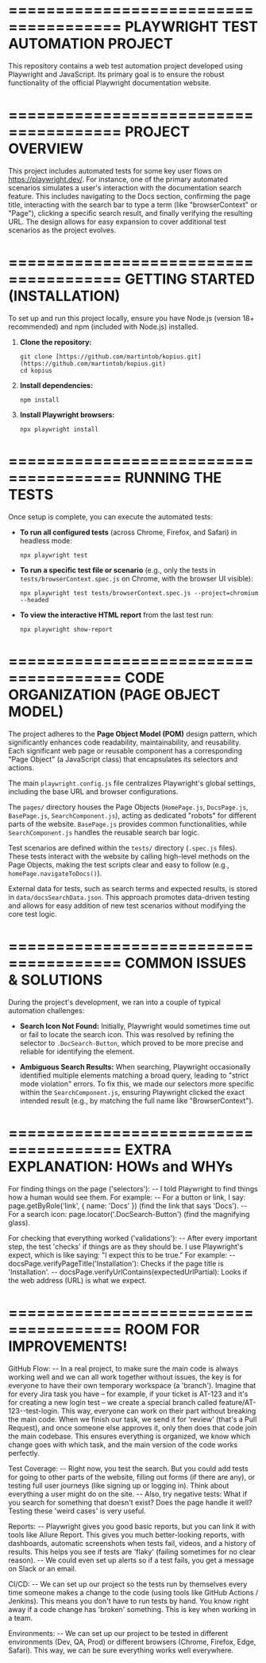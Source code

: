 ======================================
PLAYWRIGHT TEST AUTOMATION PROJECT
======================================

This repository contains a web test automation project developed using Playwright and JavaScript. Its primary goal is to ensure the robust functionality of the official Playwright documentation website.



======================================
PROJECT OVERVIEW 
======================================

This project includes automated tests for some key user flows on https://playwright.dev/. For instance, one of the primary automated scenarios simulates a user's interaction with the documentation search feature. This includes navigating to the Docs section, confirming the page title, interacting with the search bar to type a term (like "browserContext" or "Page"), clicking a specific search result, and finally verifying the resulting URL. The design allows for easy expansion to cover additional test scenarios as the project evolves.

======================================
GETTING STARTED (INSTALLATION)
======================================

To set up and run this project locally, ensure you have Node.js (version 18+ recommended) and npm (included with Node.js) installed.

1.  **Clone the repository:**
    ```
    git clone [https://github.com/martintob/kopius.git](https://github.com/martintob/kopius.git)
    cd kopius
    ```

2.  **Install dependencies:**
    ```
    npm install
    ```

3.  **Install Playwright browsers:**
    ```
    npx playwright install
    ```

======================================
RUNNING THE TESTS
======================================

Once setup is complete, you can execute the automated tests:

* **To run all configured tests** (across Chrome, Firefox, and Safari) in headless mode:
    ```
    npx playwright test
    ```

* **To run a specific test file or scenario** (e.g., only the tests in `tests/browserContext.spec.js` on Chrome, with the browser UI visible):
    ```
    npx playwright test tests/browserContext.spec.js --project=chromium --headed
    ```

* **To view the interactive HTML report** from the last test run:
    ```
    npx playwright show-report
    ```

======================================
CODE ORGANIZATION (PAGE OBJECT MODEL)
======================================

The project adheres to the **Page Object Model (POM)** design pattern, which significantly enhances code readability, maintainability, and reusability. Each significant web page or reusable component has a corresponding "Page Object" (a JavaScript class) that encapsulates its selectors and actions.

The main `playwright.config.js` file centralizes Playwright's global settings, including the base URL and browser configurations.

The `pages/` directory houses the Page Objects (`HomePage.js`, `DocsPage.js`, `BasePage.js`, `SearchComponent.js`), acting as dedicated "robots" for different parts of the website. `BasePage.js` provides common functionalities, while `SearchComponent.js` handles the reusable search bar logic.

Test scenarios are defined within the `tests/` directory (`.spec.js` files). These tests interact with the website by calling high-level methods on the Page Objects, making the test scripts clear and easy to follow (e.g., `homePage.navigateToDocs()`).

External data for tests, such as search terms and expected results, is stored in `data/docsSearchData.json`. This approach promotes data-driven testing and allows for easy addition of new test scenarios without modifying the core test logic.

======================================
COMMON ISSUES & SOLUTIONS
======================================

During the project's development, we ran into a couple of typical automation challenges:

* **Search Icon Not Found:** Initially, Playwright would sometimes time out or fail to locate the search icon. This was resolved by refining the selector to `.DocSearch-Button`, which proved to be more precise and reliable for identifying the element.

* **Ambiguous Search Results:** When searching, Playwright occasionally identified multiple elements matching a broad query, leading to "strict mode violation" errors. To fix this, we made our selectors more specific within the `SearchComponent.js`, ensuring Playwright clicked the exact intended result (e.g., by matching the full name like "BrowserContext").


======================================
EXTRA EXPLANATION: HOWs and WHYs
======================================


For finding things on the page ('selectors'):
-- I told Playwright to find things how a human would see them. For example:
    -- For a button or link, I say: page.getByRole('link', { name: 'Docs' }) 
        (find the link that says 'Docs').
    -- For a search icon: page.locator('.DocSearch-Button') 
        (find the magnifying glass).

For checking that everything worked ('validations'):
-- After every important step, the test 'checks' if things are as they should be. I use Playwright's expect, which is like saying: "I expect this to be true." For example:
    -- docsPage.verifyPageTitle('Installation'): Checks if the page title is 'Installation'.
    -- docsPage.verifyUrlContains(expectedUrlPartial): Looks if the web address (URL) is what we expect.


======================================
ROOM FOR IMPROVEMENTS!
======================================

GitHub Flow:
-- In a real project, to make sure the main code is always working well and we can all work together without issues, the key is for everyone to have their own temporary workspace (a 'branch'). Imagine that for every Jira task you have – for example, if your ticket is AT-123 and it's for creating a new login test – we create a special branch called feature/AT-123--test-login. This way, everyone can work on their part without breaking the main code. When we finish our task, we send it for 'review' (that's a Pull Request), and once someone else approves it, only then does that code join the main codebase. This ensures everything is organized, we know which change goes with which task, and the main version of the code works perfectly.

Test Coverage:
-- Right now, you test the search. But you could add tests for going to other parts of the website, filling out forms (if there are any), or testing full user journeys (like signing up or logging in). Think about everything a user might do on the site.
-- Also, try negative tests: What if you search for something that doesn't exist? Does the page handle it well? Testing these 'weird cases' is very useful.

Reports:
-- Playwright gives you good basic reports, but you can link it with tools like Allure Report. This gives you much better-looking reports, with dashboards, automatic screenshots when tests fail, videos, and a history of results. This helps you see if tests are 'flaky' (failing sometimes for no clear reason).
-- We could even set up alerts so if a test fails, you get a message on Slack or an email.

CI/CD:
-- We can set up our project so the tests run by themselves every time someone makes a change to the code (using tools like GitHub Actions / Jenkins). This means you don't have to run tests by hand. You know right away if a code change has 'broken' something. This is key when working in a team.

Environments:
-- We can set up our project to be tested in different environments (Dev, QA, Prod) or different browsers (Chrome, Firefox, Edge, Safari). This way, we can be sure everything works well everywhere. 
